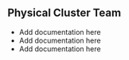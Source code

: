 ## Physical Cluster Team
* Add documentation here
* Add documentation here
* Add documentation here
